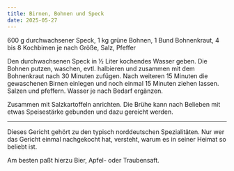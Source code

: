 ```yaml
---
title: Birnen, Bohnen und Speck
date: 2025-05-27
---
```


600 g durchwachsener Speck, 1 kg grüne Bohnen, 1 Bund Bohnenkraut, 4 bis 8 Kochbimen je nach Größe, Salz, Pfeffer

Den durchwachsenen Speck in ½ Liter kochendes Wasser geben. Die Bohnen putzen, waschen, evtl. halbieren und zusammen mit dem Bohnenkraut nach 30 Minuten zufügen. Nach weiteren 15 Minuten die gewaschenen Birnen einlegen und noch einmal 15 Minuten ziehen lassen. Salzen und pfeffern. Wasser je nach Bedarf ergänzen.

Zusammen mit Salzkartoffeln anrichten. Die Brühe kann nach Belieben mit etwas Speisestärke gebunden und dazu gereicht werden.

---

Dieses Gericht gehört zu den typisch norddeutschen Spezialitäten. Nur wer das Gericht einmal nachgekocht hat, versteht, warum es in seiner Heimat so beliebt ist.

Am besten paßt hierzu Bier, Apfel- oder Traubensaft.
